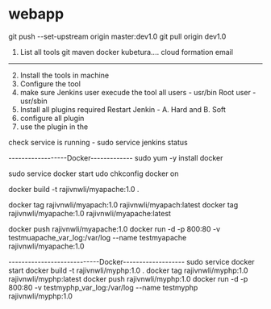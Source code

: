 # webapp

git push --set-upstream origin master:dev1.0
git pull origin dev1.0

1.  List all tools
git
maven docker
kubetura....
cloud formation
email
-----------------------
2. Install the tools in machine
3. Configure the tool
4. make sure Jenkins user execude the tool
all users - usr/bin
Root user - usr/sbin
5. Install all plugins required 
  Restart Jenkin - A. Hard and B. Soft
6. configure all plugin 
7. use the plugin in the 

check service is running - sudo service jenkins status

------------------Docker-------------
sudo yum -y install docker
   
sudo service docker start
udo chkconfig docker on

docker build -t rajivnwli/myapache:1.0 .

docker tag  rajivnwli/myapach:1.0 rajivnwli/myapach:latest
docker tag rajivnwli/myapache:1.0 rajivnwli/myapache:latest
  
docker push rajivnwli/myapache:1.0
docker run -d -p 800:80 -v testmuapache_var_log:/var/log --name testmyapache rajivnwli/myapache:1.0

----------------------------Docker-------------------
sudo service docker start
docker build -t rajivnwli/myphp:1.0 .
docker tag  rajivnwli/myphp:1.0 rajivnwli/myphp:latest
docker push rajivnwli/myphp:1.0
docker run -d -p 800:80 -v testmyphp_var_log:/var/log --name testmyphp rajivnwli/myphp:1.0

